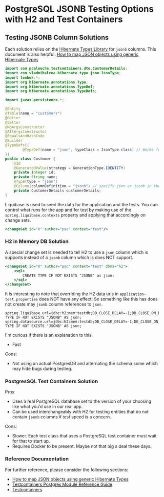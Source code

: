# PostgreSQL JSONB Testing Options with H2 and Test Containers

## Testing JSONB Column Solutions

Each solution relies on the [Hibernate Types Library](https://github.com/vladmihalcea/hibernate-types) for `jsonb`
columns. This document is also
helpful: [How to map JSON objects using generic Hibernate Types](https://vladmihalcea.com/how-to-map-json-objects-using-generic-hibernate-types/)

```java
import com.pcalouche.testcontainers.dto.CustomerDetails;
import com.vladmihalcea.hibernate.type.json.JsonType;
import lombok.*;
import org.hibernate.annotations.Type;
import org.hibernate.annotations.TypeDef;
import org.hibernate.annotations.TypeDefs;

import javax.persistence.*;

@Entity
@Table(name = "customers")
@Getter
@Setter
@NoArgsConstructor
@AllArgsConstructor
@EqualsAndHashCode
@Builder
@TypeDefs({
        @TypeDef(name = "json", typeClass = JsonType.class) // Works for both json and jsonb types
})
public class Customer {
    @Id
    @GeneratedValue(strategy = GenerationType.IDENTITY)
    private Integer id;
    private String name;
    @Type(type = "json")
    @Column(columnDefinition = "jsonb") // specify json or jsonb in the column definition
    private CustomerDetails customerDetails;
}
```

Liquibase is used to seed the data for the application and the tests. You can control what runs for the app and for test
by making use of the `spring.liquibase.contexts` property and applying that accordingly on change sets.

```xml 
<changeSet id="0" author="psc" context="test"/>
```

### H2 in Memory DB Solution

A special change set is needed to tell H2 to use a `json` column which is supports instead of a `jsonb` column which is
does NOT support.

```xml 
<changeSet id="0" author="psc" context="test" dbms="h2">
    <sql>
        CREATE TYPE IF NOT EXISTS "JSONB" as json;
    </sql>
</changeSet>
```

It is interesting to note that overriding the H2 data urls in `application-test.properties` does NOT have any effect:
So something like this has does not create may `jsonb` column references to `json`.

```properties
spring.liquibase.url=jdbc:h2:mem:testdb;DB_CLOSE_DELAY=-1;DB_CLOSE_ON_EXIT=FALSE;INIT=CREATE TYPE IF NOT EXISTS "JSONB" AS json;
spring.datasource.url=jdbc:h2:mem:testdb;DB_CLOSE_DELAY=-1;DB_CLOSE_ON_EXIT=FALSE;INIT=CREATE TYPE IF NOT EXISTS "JSONB" AS json;
````

I'm curious if there is an explanation to this.

- Fast

Cons:

- Not using an actual PostgresDB and alternating the schema some which may hide bugs during testing.

### PostgresSQL Test Containers Solution

Pros:

- Uses a real PostgreSQL database set to the version of your choosing like what you'd use in our real app.
- Can be used interchangeably with H2 for testing entities that do not contain `jsonb` columns if test speed is a
  concern.

Cons:

- Slower. Each test class that uses a PostgreSQL test container must wait for that to start up.
- Requires Docker to be present. Maybe not that big a deal these days.

### Reference Documentation

For further reference, please consider the following sections:

* [How to map JSON objects using generic Hibernate Types](https://vladmihalcea.com/how-to-map-json-objects-using-generic-hibernate-types/)
* [Testcontainers Postgres Module Reference Guide](https://www.testcontainers.org/modules/databases/postgres/)
* [Testcontainers](https://www.testcontainers.org/)
